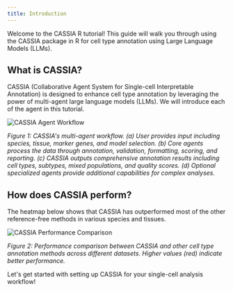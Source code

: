 ```yaml
---
title: Introduction
---
```


Welcome to the CASSIA R tutorial! This guide will walk you through using the CASSIA package in R for cell type annotation using Large Language Models (LLMs). 


## What is CASSIA?
CASSIA (Collaborative Agent System for Single-cell Interpretable Annotation) is designed to enhance cell type annotation by leveraging the power of multi-agent large language models (LLMs). We will introduce each of the agent in this tutorial.

![CASSIA Agent Workflow](/images/agent.png)

*Figure 1: CASSIA's multi-agent workflow. (a) User provides input including species, tissue, marker genes, and model selection. (b) Core agents process the data through annotation, validation, formatting, scoring, and reporting. (c) CASSIA outputs comprehensive annotation results including cell types, subtypes, mixed populations, and quality scores. (d) Optional specialized agents provide additional capabilities for complex analyses.*

## How does CASSIA perform?

The heatmap below shows that CASSIA has outperformed most of the other reference-free methods in various species and tissues.

![CASSIA Performance Comparison](/images/cassia-comparison.jpg)

*Figure 2: Performance comparison between CASSIA and other cell type annotation methods across different datasets. Higher values (red) indicate better performance.*

Let's get started with setting up CASSIA for your single-cell analysis workflow!
